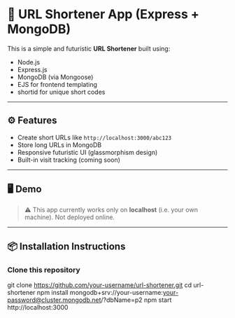 # 🔗 URL Shortener App (Express + MongoDB)

This is a simple and futuristic **URL Shortener** built using:
- Node.js
- Express.js
- MongoDB (via Mongoose)
- EJS for frontend templating
- shortid for unique short codes

---

## ⚙️ Features

- Create short URLs like `http://localhost:3000/abc123`
- Store long URLs in MongoDB
- Responsive futuristic UI (glassmorphism design)
- Built-in visit tracking (coming soon)

---

## 🖥️ Demo

> ⚠️ This app currently works only on **localhost** (i.e. your own machine). Not deployed online.

---

## 📦 Installation Instructions

###  Clone this repository

git clone https://github.com/your-username/url-shortener.git
cd url-shortener
npm install
mongodb+srv://your-username:your-password@cluster.mongodb.net/?dbName=p2
npm start
http://localhost:3000
